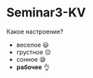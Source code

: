 # Seminar3-KV

Какое настроение?

* веселое :smiley:
* грустное :pensive:
* сонное :sleepy:
* **рабочее** :ok_hand:
